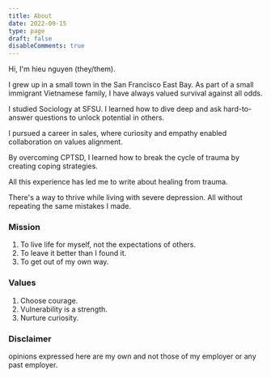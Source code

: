 ```yaml
---
title: About
date: 2022-09-15
type: page
draft: false
disableComments: true
---
```


Hi, I'm hieu nguyen (they/them).

I grew up in a small town in the San Francisco East Bay. As part of a small immigrant Vietnamese family, I have always valued survival against all odds. 

I studied Sociology at SFSU. I learned how to dive deep and ask hard-to-answer questions to unlock potential in others.

I pursued a career in sales, where curiosity and empathy enabled collaboration on values alignment.

By overcoming CPTSD, I learned how to break the cycle of trauma by creating coping strategies. 

All this experience has led me to write about healing from trauma. 

There's a way to thrive while living with severe depression. All without repeating the same mistakes I made.

### Mission
1. To live life for myself, not the expectations of others.
2. To leave it better than I found it.
3. To get out of my own way.
    
### Values
1. Choose courage.
2. Vulnerability is a strength.
3. Nurture curiosity.

### Disclaimer
opinions expressed here are my own and not those of my employer or any past employer.
